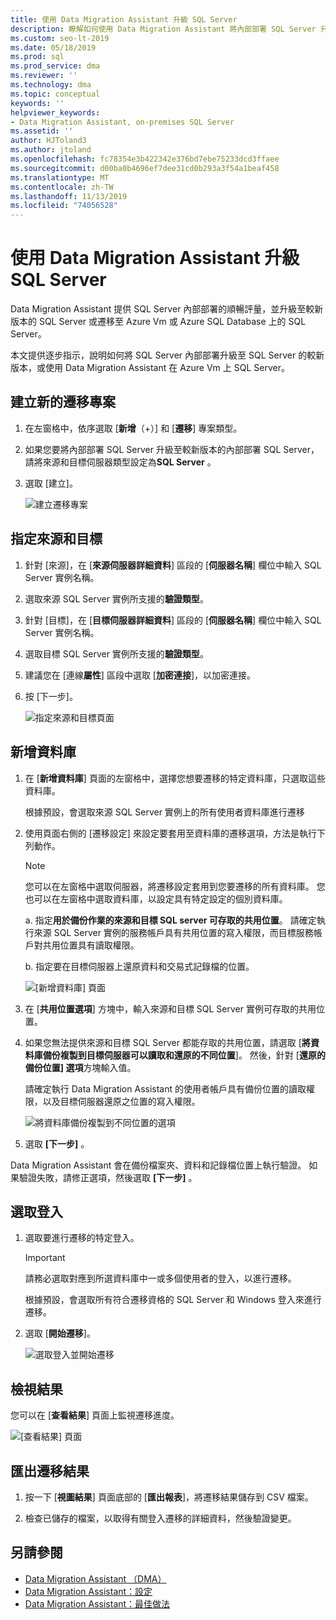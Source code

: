```yaml
---
title: 使用 Data Migration Assistant 升級 SQL Server
description: 瞭解如何使用 Data Migration Assistant 將內部部署 SQL Server 升級至較新版本的 SQL Server 或 Azure Vm 上的 SQL Server
ms.custom: seo-lt-2019
ms.date: 05/18/2019
ms.prod: sql
ms.prod_service: dma
ms.reviewer: ''
ms.technology: dma
ms.topic: conceptual
keywords: ''
helpviewer_keywords:
- Data Migration Assistant, on-premises SQL Server
ms.assetid: ''
author: HJToland3
ms.author: jtoland
ms.openlocfilehash: fc78354e3b422342e376bd7ebe75233dcd3ffaee
ms.sourcegitcommit: d00ba0b4696ef7dee31cd0b293a3f54a1beaf458
ms.translationtype: MT
ms.contentlocale: zh-TW
ms.lasthandoff: 11/13/2019
ms.locfileid: "74056528"
---
```

# <a name="upgrade-sql-server-using-the-data-migration-assistant"></a>使用 Data Migration Assistant 升級 SQL Server

Data Migration Assistant 提供 SQL Server 內部部署的順暢評量，並升級至較新版本的 SQL Server 或遷移至 Azure Vm 或 Azure SQL Database 上的 SQL Server。

本文提供逐步指示，說明如何將 SQL Server 內部部署升級至 SQL Server 的較新版本，或使用 Data Migration Assistant 在 Azure Vm 上 SQL Server。

## <a name="create-a-new-migration-project"></a>建立新的遷移專案

1. 在左窗格中，依序選取 [**新增**（+）] 和 [**遷移**] 專案類型。

2. 如果您要將內部部署 SQL Server 升級至較新版本的內部部署 SQL Server，請將來源和目標伺服器類型設定為**SQL Server** 。

3. 選取 [建立]。

   ![建立遷移專案](../dma/media/NewCreate.png)

## <a name="specify-the-source-and-target"></a>指定來源和目標

1. 針對 [來源]，在 [**來源伺服器詳細資料**] 區段的 [**伺服器名稱**] 欄位中輸入 SQL Server 實例名稱。 

2. 選取來源 SQL Server 實例所支援的**驗證類型**。

3. 針對 [目標]，在 [**目標伺服器詳細資料**] 區段的 [**伺服器名稱**] 欄位中輸入 SQL Server 實例名稱。 

4. 選取目標 SQL Server 實例所支援的**驗證類型**。

5. 建議您在 [連線**屬性**] 區段中選取 [**加密連接**]，以加密連接。

6. 按 [下一步]。

   ![指定來源和目標頁面](../dma/media/SourceTarget.png)

## <a name="add-databases"></a>新增資料庫

1. 在 [**新增資料庫**] 頁面的左窗格中，選擇您想要遷移的特定資料庫，只選取這些資料庫。

   根據預設，會選取來源 SQL Server 實例上的所有使用者資料庫進行遷移

2. 使用頁面右側的 [遷移設定] 來設定要套用至資料庫的遷移選項，方法是執行下列動作。

   > [!NOTE]
   > 您可以在左窗格中選取伺服器，將遷移設定套用到您要遷移的所有資料庫。 您也可以在左窗格中選取資料庫，以設定具有特定設定的個別資料庫。

    a. 指定**用於備份作業的來源和目標 SQL server 可存取的共用位置**。 請確定執行來源 SQL Server 實例的服務帳戶具有共用位置的寫入權限，而目標服務帳戶對共用位置具有讀取權限。

    b. 指定要在目標伺服器上還原資料和交易式記錄檔的位置。

    ![[新增資料庫] 頁面](../dma/media/AddDatabases.png)

3. 在 [**共用位置選項**] 方塊中，輸入來源和目標 SQL Server 實例可存取的共用位置。

4. 如果您無法提供來源和目標 SQL Server 都能存取的共用位置，請選取 [**將資料庫備份複製到目標伺服器可以讀取和還原的不同位置**]。 然後，針對 [**還原的備份位置] 選項**方塊輸入值。 

   請確定執行 Data Migration Assistant 的使用者帳戶具有備份位置的讀取權限，以及目標伺服器還原之位置的寫入權限。

   ![將資料庫備份複製到不同位置的選項](../dma/media/CopyDatabaseDifferentLocation.png)

5. 選取 **[下一步]** 。

Data Migration Assistant 會在備份檔案夾、資料和記錄檔位置上執行驗證。 如果驗證失敗，請修正選項，然後選取 **[下一步]** 。

## <a name="select-logins"></a>選取登入

1. 選取要進行遷移的特定登入。

   > [!IMPORTANT]
   > 請務必選取對應到所選資料庫中一或多個使用者的登入，以進行遷移。   

   根據預設，會選取所有符合遷移資格的 SQL Server 和 Windows 登入來進行遷移。

2. 選取 [**開始遷移**]。

   ![選取登入並開始遷移](../dma/media/SelectLogins.png)

## <a name="view-results"></a>檢視結果

您可以在 [**查看結果**] 頁面上監視遷移進度。

![[查看結果] 頁面](../dma/media/ViewResults.png)

## <a name="export-migration-results"></a>匯出遷移結果

1. 按一下 [**視圖結果**] 頁面底部的 [**匯出報表**]，將遷移結果儲存到 CSV 檔案。

2. 檢查已儲存的檔案，以取得有關登入遷移的詳細資料，然後驗證變更。

## <a name="see-also"></a>另請參閱

- [Data Migration Assistant （DMA）](../dma/dma-overview.md)
- [Data Migration Assistant：設定](../dma/dma-configurationsettings.md)
- [Data Migration Assistant：最佳做法](../dma/dma-bestpractices.md)
